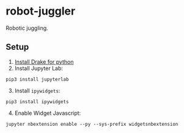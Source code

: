 # robot-juggler
Robotic juggling. 

## Setup
1. [Install Drake for python](https://drake.mit.edu/python_bindings.html)
2. Install Jupyter Lab:
```
pip3 install jupyterlab
```
3. Install `ipywidgets`:
```
pip3 install ipywidgets
```
4. Enable Widget Javascript:
```
jupyter nbextension enable --py --sys-prefix widgetsnbextension
```
